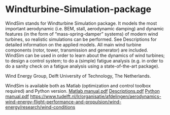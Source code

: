 # Windturbine-Simulation-package
WindSim stands for Windturbine Simulation package. It models the most important aerodynamic (i.e. BEM, stall, aerodynamic damping) and dynamic features (in the form of “mass-spring-damper” systems) of modern wind turbines, so realistic simulations can be performed. See Descriptions for detailed information on the applied models. All main wind turbine components (rotor, tower, transmission and generator) are included. WindSim can be used in order to learn about the dynamics of wind turbines; to design a control system; to do a (simple) fatigue analysis (e.g. in order to do a sanity check on a fatigue analysis using a state-of-the-art package).

Wind Energy Group, Delft University of Technology, The Netherlands.

WindSim is available both as Matlab (optimization and control toolbox required) and Python version.
[Matlab manual.pdf](https://github.com/WimBierbooms/Windturbine-Simulation-package/files/7244852/Matlab.manual.pdf)
[Descriptions.pdf](https://github.com/WimBierbooms/Windturbine-Simulation-package/files/7244854/Descriptions.pdf)
[Python manual.pdf](https://github.com/WimBierbooms/Windturbine-Simulation-package/files/7244859/Python.manual.pdf)
https://www.tudelft.nl/lr/organisatie/afdelingen/aerodynamics-wind-energy-flight-performance-and-propulsion/wind-energy/research/wind-conditions
